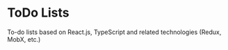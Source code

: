 # ToDo Lists

To-do lists based on React.js, TypeScript and related technologies (Redux, MobX, etc.)
